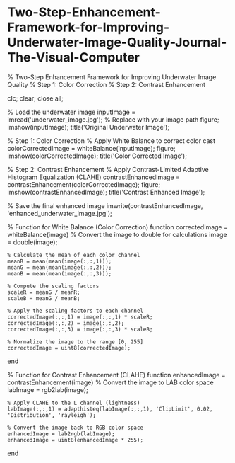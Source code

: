 # Two-Step-Enhancement-Framework-for-Improving-Underwater-Image-Quality-Journal-The-Visual-Computer
% Two-Step Enhancement Framework for Improving Underwater Image Quality
% Step 1: Color Correction
% Step 2: Contrast Enhancement

clc;
clear;
close all;

% Load the underwater image
inputImage = imread('underwater_image.jpg'); % Replace with your image path
figure;
imshow(inputImage);
title('Original Underwater Image');

% Step 1: Color Correction
% Apply White Balance to correct color cast
colorCorrectedImage = whiteBalance(inputImage);
figure;
imshow(colorCorrectedImage);
title('Color Corrected Image');

% Step 2: Contrast Enhancement
% Apply Contrast-Limited Adaptive Histogram Equalization (CLAHE)
contrastEnhancedImage = contrastEnhancement(colorCorrectedImage);
figure;
imshow(contrastEnhancedImage);
title('Contrast Enhanced Image');

% Save the final enhanced image
imwrite(contrastEnhancedImage, 'enhanced_underwater_image.jpg');

% Function for White Balance (Color Correction)
function correctedImage = whiteBalance(image)
    % Convert the image to double for calculations
    image = double(image);
    
    % Calculate the mean of each color channel
    meanR = mean(mean(image(:,:,1)));
    meanG = mean(mean(image(:,:,2)));
    meanB = mean(mean(image(:,:,3)));
    
    % Compute the scaling factors
    scaleR = meanG / meanR;
    scaleB = meanG / meanB;
    
    % Apply the scaling factors to each channel
    correctedImage(:,:,1) = image(:,:,1) * scaleR;
    correctedImage(:,:,2) = image(:,:,2);
    correctedImage(:,:,3) = image(:,:,3) * scaleB;
    
    % Normalize the image to the range [0, 255]
    correctedImage = uint8(correctedImage);
end

% Function for Contrast Enhancement (CLAHE)
function enhancedImage = contrastEnhancement(image)
    % Convert the image to LAB color space
    labImage = rgb2lab(image);
    
    % Apply CLAHE to the L channel (lightness)
    labImage(:,:,1) = adapthisteq(labImage(:,:,1), 'ClipLimit', 0.02, 'Distribution', 'rayleigh');
    
    % Convert the image back to RGB color space
    enhancedImage = lab2rgb(labImage);
    enhancedImage = uint8(enhancedImage * 255);
end
